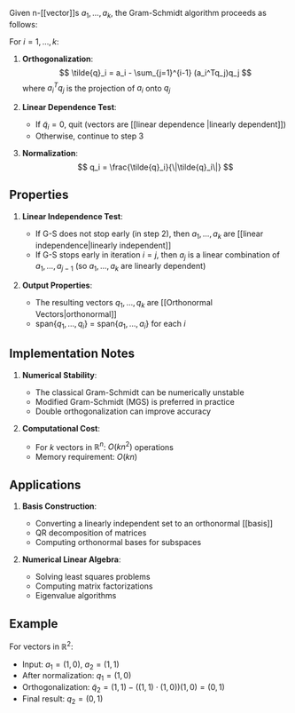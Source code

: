 Given n-[[vector]]s $a_1, \ldots, a_k$, the Gram-Schmidt algorithm proceeds as follows:

For $i = 1, \ldots, k$:

1. **Orthogonalization**:
   $$ \tilde{q}_i = a_i - \sum_{j=1}^{i-1} (a_i^Tq_j)q_j $$
   where $a_i^Tq_j$ is the projection of $a_i$ onto $q_j$

2. **Linear Dependence Test**:
   - If $\tilde{q}_i = 0$, quit (vectors are [[linear dependence |linearly dependent]])
   - Otherwise, continue to step 3

3. **Normalization**:
   $$ q_i = \frac{\tilde{q}_i}{\|\tilde{q}_i\|} $$

## Properties

1. **Linear Independence Test**:
   - If G-S does not stop early (in step 2), then $a_1, \ldots, a_k$ are [[linear independence|linearly independent]]
   - If G-S stops early in iteration $i = j$, then $a_j$ is a linear combination of $a_1, \ldots, a_{j-1}$ (so $a_1, \ldots, a_k$ are linearly dependent)

2. **Output Properties**:
   - The resulting vectors $q_1, \ldots, q_k$ are [[Orthonormal Vectors|orthonormal]]
   - span$\{q_1, \ldots, q_i\}$ = span$\{a_1, \ldots, a_i\}$ for each $i$

## Implementation Notes

1. **Numerical Stability**:
   - The classical Gram-Schmidt can be numerically unstable
   - Modified Gram-Schmidt (MGS) is preferred in practice
   - Double orthogonalization can improve accuracy

2. **Computational Cost**:
   - For $k$ vectors in $\mathbb{R}^n$: $O(kn^2)$ operations
   - Memory requirement: $O(kn)$

## Applications

1. **Basis Construction**:
   - Converting a linearly independent set to an orthonormal [[basis]]
   - QR decomposition of matrices
   - Computing orthonormal bases for subspaces

2. **Numerical Linear Algebra**:
   - Solving least squares problems
   - Computing matrix factorizations
   - Eigenvalue algorithms

## Example
For vectors in $\mathbb{R}^2$:
- Input: $a_1 = (1,0)$, $a_2 = (1,1)$
- After normalization: $q_1 = (1,0)$
- Orthogonalization: $\tilde{q}_2 = (1,1) - ((1,1)\cdot(1,0))(1,0) = (0,1)$
- Final result: $q_2 = (0,1)$
